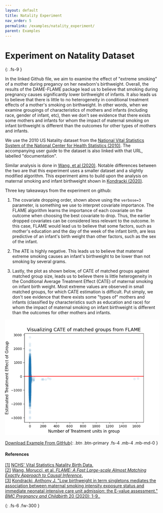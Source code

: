 ```yaml
---
layout: default
title: Natality Experiment 
nav_order: 5
permalink: /examples/natality_experiment/
parent: Examples
---
```


# Experiment on Natality Dataset
{: .fs-9 }

In the linked Github file, we aim to examine the effect of "extreme smoking" of a mother during pregancy on her newborn's birthweight. Overall, the results of the DAME-FLAME package lead us to believe that smoking during pregnancy causes significantly lower birthweight of infants. It also leads us to believe that there is little to no heterogeneity in conditional treatment effects of a mother's smoking on birthweight. In other words, when we examine groupings of characteristics of mothers and infants (including race, gender of infant, etc), then we don't see evidence that there exists some mothers and infants for whom the impact of maternal smoking on infant birthweight is different than the outcomes for other types of mothers and infants.

We use the 2010 US Natality dataset from the <a href="#references">National Vital Statistics System of the National Center for Health Statistics (2010)</a>.  The accompanying user guide to the dataset is also linked with that URL, labelled "documentation".

Similar analysis is done in <a href="#references">Wang, et al (2020)</a>. Notable differences between the two are that this experiment uses a smaller dataset and a slightly modified algorithm. This experiment aims to build upon the analysis on maternal smoking and infant birthweight shown in <a href="#references"> Kondracki (2020)</a>. 

Three key takeaways from the experiment on github:
 1. The covariate dropping order, shown above using the `verbose=3` parameter, is something we use to interpret covariate importance. The FLAME algorithm learns the importance of each covariate on the outcome when choosing the best covariate to drop. Thus, the earlier dropped covariates can be considered less relevant to the outcome. In this case, FLAME would lead us to believe that some factors, such as mother's education and the day of the week of the infant birth, are less predictive of an infant's birth weight than other factors, such as the sex of the infant.

2. The ATE is highly negative. This leads us to believe that maternal extreme smoking causes an infant's birthweight to be lower than not smoking by several grams.

3. Lastly, the plot as shown below, of CATE of matched groups against matched group size, leads us to believe there is little heterogeneity in the Conditional Average Treatment Effect (CATE) of maternal smoking on infant birth weight. Most extreme values are observed in small matched groups, for which CATE estimation is difficult. Put simply, we don't see evidence that there exists some "types of" mothers and infants (classified by characteristics such as education and race) for whom the impact of maternal smoking on infant birthweight is different than the outcomes for other mothers and infants.


![Graph](https://raw.githubusercontent.com/nehargupta/dame-flame-experiments/master/Natality_Dataset_CATE_mgs.png "Graph")

[Download Example From GitHub](https://raw.githack.com/nehargupta/dame-flame-experiments/master/Natality_Experiment.html){: .btn .btn-primary .fs-4 .mb-4 .mb-md-0 }


<div id="references" class="language-markdown highlighter-rouge">
  <h4>References</h4>
    <a class="number" href="#exact-matching">[1]</a> 
    <a href="http://www2.nber.org/data/vital-statistics-natality-data.html">
    NCHS' Vital Statistics Natality Birth Data.
  </a>
  <br>
  <a class="number" href="#exact-matching">[2]</a> 
    <a href="https://arxiv.org/abs/1707.06315">
    Wang, Morucci, et al. <i>FLAME: A Fast Large-scale Almost Matching Exactly Approach to Causal Inference</i>.
  </a>
  <br>
  <a class="number" href="#exact-matching">[3]</a> 
    <a href="https://link.springer.com/content/pdf/10.1186/s12884-020-02981-1.pdf">
    Kondracki, Anthony J. "Low birthweight in term singletons mediates the association between maternal smoking intensity exposure status and immediate neonatal intensive care unit admission: the E-value assessment."<i> BMC Pregnancy and Childbirth </i>20 (2020): 1-9..
  </a>
</div>


{: .fs-6 .fw-300 }
